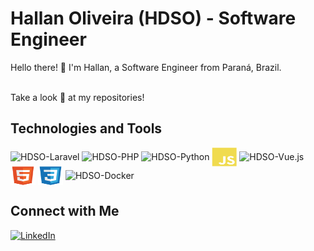 # Hallan Oliveira (HDSO) - Software Engineer

Hello there! 👋 I'm Hallan, a Software Engineer from Paraná, Brazil.

<br/>
Take a look 👀 at my repositories!

## Technologies and Tools

<div style="display: inline-block;">
  <img style="vertical-align: middle;" alt="HDSO-Laravel" title="Laravel" height="30" width="30" src="https://static-00.iconduck.com/assets.00/laravel-icon-1990x2048-xawylrh0.png">
  <img style="vertical-align: middle;" alt="HDSO-PHP" title="PHP" height="30" width="40" src="https://raw.githubusercontent.com/jmnote/z-icons/master/svg/php.svg">
  <img style="vertical-align: middle;" alt="HDSO-Python" title="Python" height="30" width="40" src="https://static-00.iconduck.com/assets.00/python-icon-512x509-pb65l7gl.png">
  <img style="vertical-align: middle;" alt="HDSO-Js" title="Javascript" height="30" width="40" src="https://raw.githubusercontent.com/devicons/devicon/master/icons/javascript/javascript-plain.svg">
  <img style="vertical-align: middle;" alt="HDSO-Vue.js" title="Vue.js" height="30" width="30" src="https://static-00.iconduck.com/assets.00/vue-js-icon-2048x1766-btrgkrhi.png">
  <img style="vertical-align: middle;" alt="HDSO-HTML" title="HTML" height="30" width="40" src="https://raw.githubusercontent.com/devicons/devicon/master/icons/html5/html5-original.svg">
  <img style="vertical-align: middle;" alt="HDSO-CSS" title="CSS" height="30" width="40" src="https://raw.githubusercontent.com/devicons/devicon/master/icons/css3/css3-original.svg">
  <img style="vertical-align: middle;" alt="HDSO-Docker" title="Docker" height="30" width="30" src="https://static-00.iconduck.com/assets.00/docker-icon-512x438-ga1hb37h.png">
</div>

## Connect with Me

[![LinkedIn](https://img.shields.io/badge/-LinkedIn-%230077B5?style=for-the-badge&logo=linkedin&logoColor=white)](https://www.linkedin.com/in/hallan-douglas-ti/)
